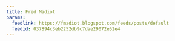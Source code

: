```yaml
---
title: Fred Madiot
params:
  feedlink: https://fmadiot.blogspot.com/feeds/posts/default
  feedid: 037894c3eb2252db9c7dae29072e52e4
---
```

